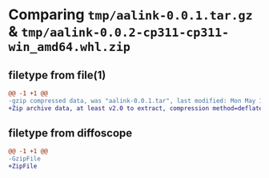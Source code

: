 # Comparing `tmp/aalink-0.0.1.tar.gz` & `tmp/aalink-0.0.2-cp311-cp311-win_amd64.whl.zip`

## filetype from file(1)

```diff
@@ -1 +1 @@
-gzip compressed data, was "aalink-0.0.1.tar", last modified: Mon May 15 18:45:21 2023, max compression
+Zip archive data, at least v2.0 to extract, compression method=deflate
```

## filetype from diffoscope

```diff
@@ -1 +1 @@
-GzipFile
+ZipFile
```


